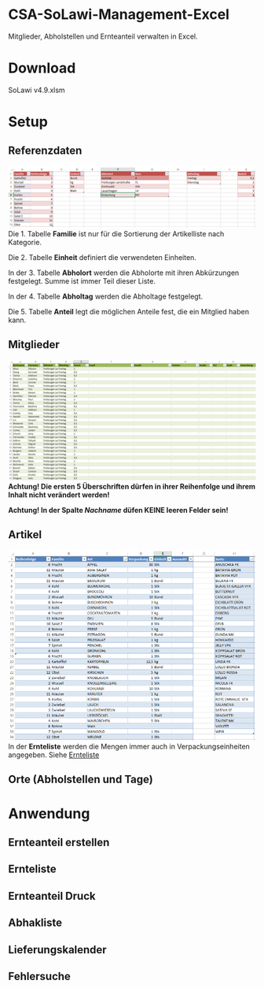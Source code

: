 # CSA-SoLawi-Management-Excel
Mitglieder, Abholstellen und Ernteanteil verwalten in Excel.

# Download
SoLawi v4.9.xlsm

# Setup
## Referenzdaten
![Referenzdaten](/Screenshots/Referenzdaten.PNG)
Die 1. Tabelle **Familie** ist nur für die Sortierung der Artikelliste nach Kategorie.

Die 2. Tabelle **Einheit** definiert die verwendeten Einheiten.

In der 3. Tabelle **Abholort** werden die Abholorte mit ihren Abkürzungen festgelegt. Summe ist immer Teil dieser Liste.

In der 4. Tabelle **Abholtag** werden die Abholtage festgelegt.

Die 5. Tabelle **Anteil** legt die möglichen Anteile fest, die ein Mitglied haben kann.

## Mitglieder
![Mitglieder](/Screenshots/Mitglieder.PNG)
**Achtung! Die ersten 5 Überschriften dürfen in ihrer Reihenfolge und ihrem Inhalt nicht verändert werden!**

**Achtung! In der Spalte *Nachname* düfen KEINE leeren Felder sein!**

## Artikel
![Artikel](/Screenshots/Artikel.PNG)
In der **Ernteliste** werden die Mengen immer auch in Verpackungseinheiten angegeben. Siehe [Ernteliste](https://www.google.com)
## Orte (Abholstellen und Tage)

# Anwendung
## Ernteanteil erstellen
## Ernteliste
## Ernteanteil Druck
## Abhakliste
## Lieferungskalender
## Fehlersuche
